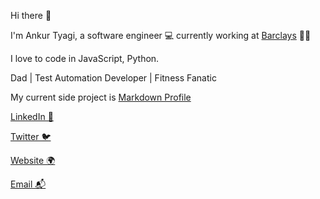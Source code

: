 Hi there 👋

I&#x27;m Ankur Tyagi, a software engineer 💻 currently working at [Barclays](https://barclays.com) 🍲🥡

I love to code in JavaScript, Python. 

Dad | Test Automation Developer | Fitness Fanatic 

My current side project is [Markdown Profile](https://markdownprofile.com)

[LinkedIn 💼](https://linkedin.com/in/tyaga001)

[Twitter 🐦](https://twitter.com/TheAnkurTyagi)

[Website 🌍](https://ankurtyagilive.netlify.app)

[Email 📬](mailto:wetesterr@gmail.com)
